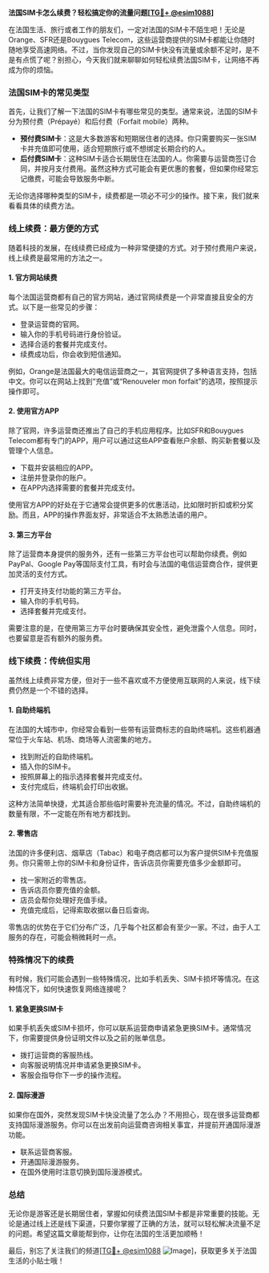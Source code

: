 **法国SIM卡怎么续费？轻松搞定你的流量问题[[TG💪+ @esim1088](https://t.me/s/esim1088)]**

在法国生活、旅行或者工作的朋友们，一定对法国的SIM卡不陌生吧！无论是Orange、SFR还是Bouygues Telecom，这些运营商提供的SIM卡都能让你随时随地享受高速网络。不过，当你发现自己的SIM卡快没有流量或余额不足时，是不是有点慌了呢？别担心，今天我们就来聊聊如何轻松续费法国SIM卡，让网络不再成为你的烦恼。

### 法国SIM卡的常见类型

首先，让我们了解一下法国的SIM卡有哪些常见的类型。通常来说，法国的SIM卡分为预付费（Prépayé）和后付费（Forfait mobile）两种。

- **预付费SIM卡**：这是大多数游客和短期居住者的选择。你只需要购买一张SIM卡并充值即可使用，适合短期旅行或不想绑定长期合约的人。
- **后付费SIM卡**：这种SIM卡适合长期居住在法国的人。你需要与运营商签订合同，并按月支付费用。虽然这种方式可能会有更优惠的套餐，但如果你经常忘记缴费，可能会导致服务中断。

无论你选择哪种类型的SIM卡，续费都是一项必不可少的操作。接下来，我们就来看看具体的续费方法。

### 线上续费：最方便的方式

随着科技的发展，在线续费已经成为一种非常便捷的方式。对于预付费用户来说，线上续费是最常用的方法之一。

#### 1. 官方网站续费

每个法国运营商都有自己的官方网站，通过官网续费是一个非常直接且安全的方式。以下是一些常见的步骤：

- 登录运营商的官网。
- 输入你的手机号码进行身份验证。
- 选择合适的套餐并完成支付。
- 续费成功后，你会收到短信通知。

例如，Orange是法国最大的电信运营商之一，其官网提供了多种语言支持，包括中文。你可以在网站上找到“充值”或“Renouveler mon forfait”的选项，按照提示操作即可。

#### 2. 使用官方APP

除了官网，许多运营商还推出了自己的手机应用程序。比如SFR和Bouygues Telecom都有专门的APP，用户可以通过这些APP查看账户余额、购买新套餐以及管理个人信息。

- 下载并安装相应的APP。
- 注册并登录你的账户。
- 在APP内选择需要的套餐并完成支付。

使用官方APP的好处在于它通常会提供更多的优惠活动，比如限时折扣或积分奖励。而且，APP的操作界面友好，非常适合不太熟悉法语的用户。

#### 3. 第三方平台

除了运营商本身提供的服务外，还有一些第三方平台也可以帮助你续费。例如PayPal、Google Pay等国际支付工具，有时会与法国的电信运营商合作，提供更加灵活的支付方式。

- 打开支持支付功能的第三方平台。
- 输入你的手机号码。
- 选择套餐并完成支付。

需要注意的是，在使用第三方平台时要确保其安全性，避免泄露个人信息。同时，也要留意是否有额外的服务费。

### 线下续费：传统但实用

虽然线上续费非常方便，但对于一些不喜欢或不方便使用互联网的人来说，线下续费仍然是一个不错的选择。

#### 1. 自助终端机

在法国的大城市中，你经常会看到一些带有运营商标志的自助终端机。这些机器通常位于火车站、机场、商场等人流密集的地方。

- 找到附近的自助终端机。
- 插入你的SIM卡。
- 按照屏幕上的指示选择套餐并完成支付。
- 支付完成后，终端机会打印出收据。

这种方法简单快捷，尤其适合那些临时需要补充流量的情况。不过，自助终端机的数量有限，不一定能在所有地方都找到。

#### 2. 零售店

法国的许多便利店、烟草店（Tabac）和电子商店都可以为客户提供SIM卡充值服务。你只需带上你的SIM卡和身份证件，告诉店员你需要充值多少金额即可。

- 找一家附近的零售店。
- 告诉店员你要充值的金额。
- 店员会帮你处理好充值手续。
- 充值完成后，记得索取收据以备日后查询。

零售店的优势在于它们分布广泛，几乎每个社区都会有至少一家。不过，由于人工服务的存在，可能会稍微耗时一点。

### 特殊情况下的续费

有时候，我们可能会遇到一些特殊情况，比如手机丢失、SIM卡损坏等情况。在这种情况下，如何快速恢复网络连接呢？

#### 1. 紧急更换SIM卡

如果手机丢失或SIM卡损坏，你可以联系运营商申请紧急更换SIM卡。通常情况下，你需要提供身份证明文件以及之前的账单信息。

- 拨打运营商的客服热线。
- 向客服说明情况并申请紧急更换SIM卡。
- 客服会指导你下一步的操作流程。

#### 2. 国际漫游

如果你在国外，突然发现SIM卡快没流量了怎么办？不用担心，现在很多运营商都支持国际漫游服务。你可以在出发前向运营商咨询相关事宜，并提前开通国际漫游功能。

- 联系运营商客服。
- 开通国际漫游服务。
- 在国外使用时注意切换到国际漫游模式。

### 总结

无论你是游客还是长期居住者，掌握如何续费法国SIM卡都是非常重要的技能。无论是通过线上还是线下渠道，只要你掌握了正确的方法，就可以轻松解决流量不足的问题。希望这篇文章能帮到你，让你在法国的生活更加顺畅！

最后，别忘了关注我们的频道[[TG💪+ @esim1088](https://t.me/s/esim1088) ![Image](https://i.postimg.cc/4NQfJmqS/Snipaste-2025-05-13-00-14-12.png)]，获取更多关于法国生活的小贴士哦！